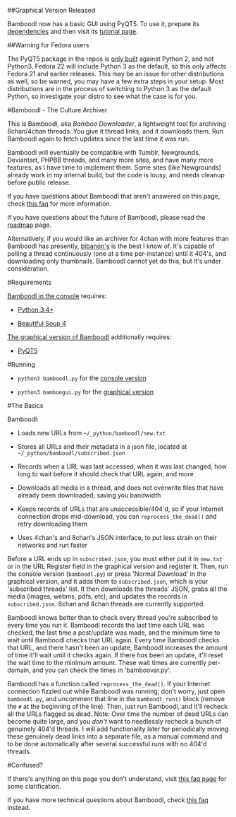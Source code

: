 
##Graphical Version Released

Bamboodl now has a basic GUI using PyQT5. To use it, prepare its [dependencies](#requirements) and then visit its [tutorial page](tutorial_graphical.md#bamboodl-graphical-version).

##Warning for Fedora users

The PyQT5 package in the repos is [only built](http://robertbasic.com/blog/install-pyqt5-in-python-3-virtual-environment) against Python 2, and not Python3. Fedora 22 will include Python 3 as the default, so this only affects Fedora 21 and earlier releases. This may be an issue for other distributions as well, so be warned, you may have a few extra steps in your setup. Most distributions are in the process of switching to Python 3 as the default Python, so investigate your distro to see what the case is for you.

#Bamboodl - The Culture Archiver

This is Bamboodl, aka *Bamboo Downloader*, a lightweight tool for archiving 8chan/4chan threads. You give it thread links, and it downloads them. Run Bamboodl again to fetch updates since the last time it was run.

Bamboodl will eventually be compatible with Tumblr, Newgrounds, Deviantart, PHPBB threads, and many more sites, and have many more features, as I have time to implement them. Some sites (like Newgrounds) already work in my internal build, but the code is lousy, and needs cleanup before public release.

If you have questions about Bamboodl that aren't answered on this page, check [this faq](faq_general.md#faq) for more information.

If you have questions about the future of Bamboodl, please read the [roadmap](faq_roadmap.md#roadmap) page.

Alternatively, if you would like an archiver for 4chan with more features than Bamboodl has presently, [bibanon's](https://github.com/bibanon/BA-4chan-thread-archiver) is the best I know of. It's capable of polling a thread continuously (one at a time per-instance) until it 404's, and downloading only thumbnails. Bamboodl cannot yet do this, but it's under consideration.

#Requirements

[Bamboodl in the console](tutorial_console.md#requirements) requires:

- [Python 3.4+](https://www.python.org/downloads/)

- [Beautiful Soup 4](http://www.crummy.com/software/BeautifulSoup/)

[The graphical version of Bamboodl](tutorial_graphical.md#requirements) additionally requires:

- [PyQT5](http://www.riverbankcomputing.com/software/pyqt/download5)

#Running

- `python3 bamboodl.py` for the [console version](tutorial_console.md)

- `python3 bamboogui.py` for the [graphical version](tutorial_graphical.md)

#The Basics

Bamboodl:

- Loads new URLs from `~/_python/bamboodl/new.txt`

- Stores all URLs and their metadata in a json file, located at `~/_python/bamboodl/subscribed.json`

- Records when a URL was last accessed, when it was last changed, how long to wait before it should check that URL again, and more

- Downloads all media in a thread, and does not overwrite files that have already been downloaded, saving you bandwidth

- Keeps records of URLs that are unaccessible/404'd, so if your Internet connection drops mid-download, you can `reprocess_the_dead()` and retry downloading them

- Uses 4chan's and 8chan's JSON interface, to put less strain on their networks and run faster

Before a URL ends up in `subscribed.json`, you must either put it in `new.txt` or in the URL Register field in the graphical version and register it. Then, run the console version (`bamboodl.py`) or press 'Normal Download' in the graphical version, and it adds them to `subscribed.json`, which is your 'subscribed threads' list. It then downloads the threads' JSON, grabs all the media (images, webms, pdfs, etc), and updates the records in `subscribed.json`. 8chan and 4chan threads are currently supported.

Bamboodl knows better than to check every thread you're subscribed to every time you run it. Bamboodl records the last time each URL was checked, the last time a post/update was made, and the minimum time to wait until Bamboodl checks that URL again. Every time Bamboodl checks that URL, and there hasn't been an update, Bamboodl increases the amount of time it'll wait until it checks again. If there *has* been an update, it'll reset the wait time to the minimum amount. These wait times are currently per-domain, and you can check the times in 'bamboovar.py'.

Bamboodl has a function called `reprocess_the_dead()`. If your Internet connection fizzled out while Bamboodl was running, don't worry, just open `bamboodl.py`, and uncomment that line in the `bamboodl_run()` block (remove the `#` at the beginning of the line). Then, just run Bamboodl, and it'll recheck all the URLs flagged as dead. Note: Over time the number of dead URLs can become quite large, and you *don't* want to needlessly recheck a bunch of genuinely 404'd threads. I will add functionality later for periodically moving these genuinely dead links into a separate file, as a manual command and to be done automatically after several successful runs with no 404'd threads.

#Confused?

If there's anything on this page you don't understand, visit [this faq page](faq_neophytes.md#help) for some clarification.

If you have more technical questions about Bamboodl, check [this faq](faq_general.md#faq) instead.
